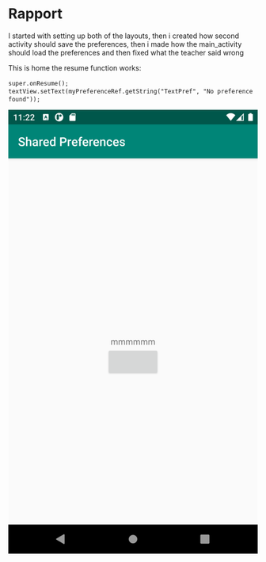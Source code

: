 
# Rapport

I started with setting up both of the layouts, then i created how second activity should save the
preferences, then i made how the main_activity should load the preferences and then fixed what
the teacher said wrong

This is home the resume function works:
```
super.onResume();
textView.setText(myPreferenceRef.getString("TextPref", "No preference found"));
```

![](Screenshot_Shared.png)
